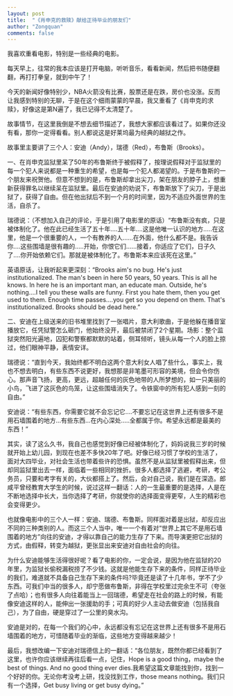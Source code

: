 ```yaml
---
layout: post
title:  "《肖申克的救赎》献给正待毕业的朋友们"
author: "Zongquan"
comments: false
---
```


我喜欢重看电影，特别是一些经典的电影。

每天早上，往常的我本应该是打开电脑，听听音乐，看看新闻，然后把书随便翻翻，再打打拳皇，就到中午了！

今天的新闻好像特别少，NBA火箭没有比赛，股票还是在跌，房价也没涨。反而让我感到特别的无聊，于是在这个细雨蒙蒙的早晨，我又重看了《肖申克的求赎》，好像这是第N遍了，我已记得不太清楚了。

故事情节，在这里我倒是不想去细节描述了，我想大家都应该看过了。如果你还没有看，那你一定得看看。别人都说这是好莱坞最为经典的越狱之作。

故事里主要讲了三个人：安迪（Andy），瑞德（Red），布鲁斯（Brooks）。

一、在肖申克监狱里呆了50年的布鲁斯终于被假释了，按理说假释对于监狱里的每一个犯人来说都是一种重生的希望，也是每一个犯人都渴望的。于是布鲁斯的一个朋友来祝贺他。但意不想到的是，布鲁斯却拿出尖刀，架在朋友的脖子上，想重新获得罪名以继续呆在监狱里。最后在安迪的劝说下，布鲁斯放下了尖刀，于是出狱了，获得了自由。但在他出狱后不到一个月的时间里，因为不适应外面世界的生活，自杀了。

瑞德说：（不想加入自己的评论，于是引用了电影里的原话）“布鲁斯没有疯，只是被体制化了。他在此已经生活了五十年….五十年….这是他唯一认识的地方…..在这里，他是一个很重要的人，一个有教养的人……在外面，他什么都不是。我告诉你….这些围墙是很有趣的…..开始，你恨它们……接着，你适应了它们，日子久了….你开始依赖它们。那就是被体制化了。布鲁斯本来应该死在这里。”

英语原话，让我听起来更深刻：“Brooks aim's no bug. He's just institutionalized. The man's been in here 50 years, 50 years. This is all he knows. In here he is an important man, an educate man. Outside, he's nothing….I tell you these walls are funny. First you hate them, then you get used to them. Enough time passes….you get so you depend on them. That's institutionalized. Brooks should be dead here.”

二、安迪在上级送来的旧书堆里找到了一张唱片，意大利歌曲，于是他躲在播音室播放它，任凭狱警怎么砸门，他始终没开，最后被禁闭了2个星期。场影：整个监狱突然阳光遍地，囚犯和警察都默默的站着，侧耳倾听，镜头从每一个人的脸上掠过，他们眼神平静，表情安详。

瑞德说：“直到今天，我始终都不明白这两个意大利女人唱了些什么，事实上，我也不想去明白，有些东西不说更好，我想那是非笔墨可形容的美境，但会令你伤心。那声音飞扬，更高，更远，超越任何的灰色地带的人所梦想的，如一只美丽的小鸟，飞进了这灰色的鸟笼，让这些围墙消失了。令铁窗中的所有犯人感到一刻的自由。”

安迪说：“有些东西，你需要它就不会忘记它….不要忘记在这世界上还有很多不是用石墙围着的地方…有些东西…在内心深处…..全都属于你。希望永远都是最美的东西！”

其实，读了这么久书，我自己也感觉到好像已经被体制化了，妈妈说我三岁的时候就开始上幼儿园，到现在也差不多快20年了吧。好像已经习惯了学校的生活了，面对大四毕业，对社会生活也带着些许的恐惧。虽然不是从监狱里被假释出来，但却同监狱里出去一样，面临着一些相同的挫折。很多人都选择了逃避，考研，考公务员，只要和考字有关的，大伙都搭上了。然后，会对自己说，我们是在深造。郎咸平曾经教育大学生的时候，说过这样一翻话：人的一生最重要的是选择，人是在不断地选择中长大，当你选择了考研，你就使你的选择面变得更窄，人生的精彩也会变得更少。

也就像电影中的三个人一样：安迪、瑞德、布鲁斯。同样面对着是出狱，却反应出不同的三种类别的人。而这三个人当中，唯一一个有着对“世界上其它不是用石墙围着的地方”向往的安迪，才得以靠自己的能力生存了下来。而导演更把它出狱的方式，由假释，转变为越狱，更张显出来安迪对自由社会的向往。

为什么安迪能够生活得很好呢？看了电影的你，一定会说，是因为他在监狱的20年里，为监狱长偷税漏税捞了不少钱。这就是他能生存下来的条件，同样正待毕业的我们，难道就不具备自己生存下来的条件吗?毕竟还是读了十几年书，学不了少东西。可我们中当的很多人，却宁愿做布鲁斯，非得在学校里过完余生不可（夸张了点哈）；也有很多人向往着能当上一回瑞德，希望走在社会的路上的时候，有能像安迪这样的人，能伸出一张援助的手；可真的好少人主动去做安迪（包括我自己），为了自由，硬是穿过了一公里的臭水沟。

安迪是对的，在每一个我们的心中，永远都没有忘记在这世界上还有很多不是用石墙围着的地方，可惜随着毕业的渐临，这些地方变得越来越少！

最后，我想改编一下安迪对瑞德信上的一翻话：“各位朋友，既然你都已经看到了这里，也许你应该继续再往后看一点，记住，Hope is a good thing，maybe the best of things. And no good thing ever dies.我希望这篇文章能找到你，找到一个好好的你。无论你考没考上研，找没找到工作，those means nothing。我们只有一个选择，Get busy living or get busy dying。”